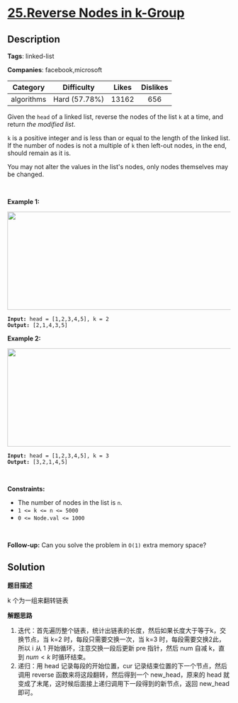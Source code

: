 # [25.Reverse Nodes in k-Group](https://leetcode.com/problems/reverse-nodes-in-k-group/description/)

## Description

**Tags**: linked-list

**Companies**: facebook,microsoft

| Category | Difficulty | Likes | Dislikes |
| :------: | :--------: | :---: | :------: |
| algorithms | Hard (57.78%) | 13162 | 656 |

<p>Given the <code>head</code> of a linked list, reverse the nodes of the list <code>k</code> at a time, and return <em>the modified list</em>.</p>
<p><code>k</code> is a positive integer and is less than or equal to the length of the linked list. If the number of nodes is not a multiple of <code>k</code> then left-out nodes, in the end, should remain as it is.</p>
<p>You may not alter the values in the list&#39;s nodes, only nodes themselves may be changed.</p>
<p>&nbsp;</p>
<p><strong class="example">Example 1:</strong></p>
<img alt="" src="https://assets.leetcode.com/uploads/2020/10/03/reverse_ex1.jpg" style="width: 542px; height: 222px;" />
<pre><code><strong>Input:</strong> head = [1,2,3,4,5], k = 2
<strong>Output:</strong> [2,1,4,3,5]</code></pre>
<p><strong class="example">Example 2:</strong></p>
<img alt="" src="https://assets.leetcode.com/uploads/2020/10/03/reverse_ex2.jpg" style="width: 542px; height: 222px;" />
<pre><code><strong>Input:</strong> head = [1,2,3,4,5], k = 3
<strong>Output:</strong> [3,2,1,4,5]</code></pre>
<p>&nbsp;</p>
<p><strong>Constraints:</strong></p>
<ul>
  <li>The number of nodes in the list is <code>n</code>.</li>
  <li><code>1 &lt;= k &lt;= n &lt;= 5000</code></li>
  <li><code>0 &lt;= Node.val &lt;= 1000</code></li>
</ul>
<p>&nbsp;</p>
<p><strong>Follow-up:</strong> Can you solve the problem in <code>O(1)</code> extra memory space?</p>

## Solution

**题目描述**

k 个为一组来翻转链表

**解题思路**

1. 迭代：首先遍历整个链表，统计出链表的长度，然后如果长度大于等于k，交换节点，当 k=2 时，每段只需要交换一次，当 k=3 时，每段需要交换2此，所以 i 从 1 开始循环，注意交换一段后更新 pre 指针，然后 num 自减 k，直到 $num < k$ 时循环结束。
2. 递归：用 head 记录每段的开始位置，cur 记录结束位置的下一个节点，然后调用 reverse 函数来将这段翻转，然后得到一个 new_head，原来的 head 就变成了末尾，这时候后面接上递归调用下一段得到的新节点，返回 new_head 即可。

